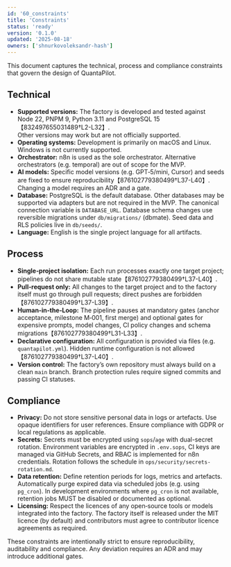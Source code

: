 ```yaml
---
id: '60_constraints'
title: 'Constraints'
status: 'ready'
version: '0.1.0'
updated: '2025-08-18'
owners: ['shnurkovoleksandr-hash']
---
```


This document captures the technical, process and compliance constraints that govern the design of QuantaPilot.

## Technical

- **Supported versions:** The factory is developed and tested against Node 22, PNPM 9, Python 3.11 and PostgreSQL 15【832497655031489†L2-L32】.  
  Other versions may work but are not officially supported.
- **Operating systems:** Development is primarily on macOS and Linux. Windows is not currently supported.
- **Orchestrator:** n8n is used as the sole orchestrator. Alternative orchestrators (e.g. temporal) are out of scope for the MVP.
- **AI models:** Specific model versions (e.g. GPT‑5/mini, Cursor) and seeds are fixed to ensure reproducibility【876102779380499†L37-L40】. Changing a model requires an ADR and a gate.
- **Database:** PostgreSQL is the default database. Other databases may be supported via adapters but are not required in the MVP.
  The canonical connection variable is `DATABASE_URL`. Database schema changes use reversible migrations under `db/migrations/` (dbmate). Seed data and RLS policies live in `db/seeds/`.
- **Language:** English is the single project language for all artifacts.

## Process

- **Single‑project isolation:** Each run processes exactly one target project; pipelines do not share mutable state【876102779380499†L37-L40】.
- **Pull‑request only:** All changes to the target project and to the factory itself must go through pull requests; direct pushes are forbidden【876102779380499†L37-L39】.
- **Human‑in‑the‑Loop:** The pipeline pauses at mandatory gates (anchor acceptance, milestone M‑001, first merge) and optional gates for expensive prompts, model changes, CI policy changes and schema migrations【876102779380499†L31-L33】.
- **Declarative configuration:** All configuration is provided via files (e.g. `quantapilot.yml`). Hidden runtime configuration is not allowed【876102779380499†L37-L40】.
- **Version control:** The factory’s own repository must always build on a clean `main` branch. Branch protection rules require signed commits and passing CI statuses.

## Compliance

- **Privacy:** Do not store sensitive personal data in logs or artefacts. Use opaque identifiers for user references. Ensure compliance with GDPR or local regulations as applicable.
- **Secrets:** Secrets must be encrypted using `sops`/`age` with dual-secret rotation. Environment variables are encrypted in `.env.sops`, CI keys are managed via GitHub Secrets, and RBAC is implemented for n8n credentials. Rotation follows the schedule in `ops/security/secrets-rotation.md`.
- **Data retention:** Define retention periods for logs, metrics and artefacts. Automatically purge expired data via scheduled jobs (e.g. using `pg_cron`). In development environments where `pg_cron` is not available, retention jobs MUST be disabled or documented as optional.
- **Licensing:** Respect the licences of any open‑source tools or models integrated into the factory. The factory itself is released under the MIT licence (by default) and contributors must agree to contributor licence agreements as required.

These constraints are intentionally strict to ensure reproducibility, auditability and compliance. Any deviation requires an ADR and may introduce additional gates.
